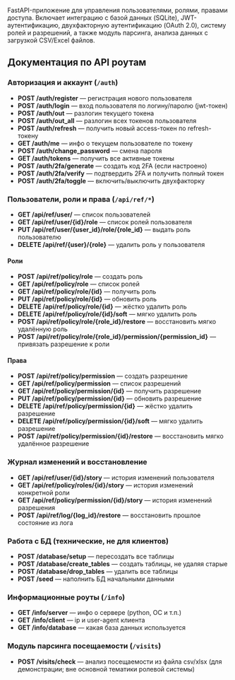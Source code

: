 FastAPI-приложение для управления пользователями, ролями, правами доступа. Включает интеграцию с базой данных (SQLite), JWT-аутентификацию, двухфакторную аутентификацию (OAuth 2.0), систему ролей и разрешений, а также модуль парсинга, анализа данных с загрузкой CSV/Excel файлов.

## Документация по API роутам

### Авторизация и аккаунт (`/auth`)
- **POST /auth/register** — регистрация нового пользователя
- **POST /auth/login** — вход пользователя по логину/паролю (jwt-токен)
- **POST /auth/out** — разлогин текущего токена
- **POST /auth/out_all** — разлогин всех токенов пользователя
- **POST /auth/refresh** — получить новый access-токен по refresh-токену
- **GET  /auth/me** — инфо о текущем пользователе по токену
- **POST /auth/change_password** — смена пароля
- **GET  /auth/tokens** — получить все активные токены
- **POST /auth/2fa/generate** — создать код 2FA (если настроено)
- **POST /auth/2fa/verify** — подтвердить 2FA и получить полный токен
- **POST /auth/2fa/toggle** — включить/выключить двухфакторку

### Пользователи, роли и права (`/api/ref/*`)
- **GET  /api/ref/user/** — список пользователей
- **GET  /api/ref/user/{id}/role** — список ролей пользователя
- **PUT  /api/ref/user/{user_id}/role/{role_id}** — выдать роль пользователю
- **DELETE /api/ref/{user}/{role}** — удалить роль у пользователя

#### Роли
- **POST   /api/ref/policy/role** — создать роль
- **GET    /api/ref/policy/role** — список ролей
- **GET    /api/ref/policy/role/{id}** — получить роль
- **PUT    /api/ref/policy/role/{id}** — обновить роль
- **DELETE /api/ref/policy/role/{id}** — жёстко удалить роль
- **DELETE /api/ref/policy/role/{id}/soft** — мягко удалить роль
- **POST   /api/ref/policy/role/{role_id}/restore** — восстановить мягко удалённую роль
- **POST   /api/ref/policy/role/{role_id}/permission/{permission_id}** — привязать разрешение к роли

#### Права
- **POST   /api/ref/policy/permission** — создать разрешение
- **GET    /api/ref/policy/permission** — список разрешений
- **GET    /api/ref/policy/permission/{id}** — получить разрешение
- **PUT    /api/ref/policy/permission/{id}** — обновить разрешение
- **DELETE /api/ref/policy/permission/{id}** — жёстко удалить разрешение
- **DELETE /api/ref/policy/permission/{id}/soft** — мягко удалить разрешение
- **POST   /api/ref/policy/permission/{id}/restore** — восстановить мягко удалённое разрешение

### Журнал изменений и восстановление
- **GET  /api/ref/user/{id}/story** — история изменений пользователя
- **GET  /api/ref/policy/roles/{id}/story** — история изменений конкретной роли
- **GET  /api/ref/policy/permission/{id}/story** — история изменений разрешения
- **POST /api/ref/log/{log_id}/restore** — восстановить прошлое состояние из лога

### Работа с БД (технические, не для клиентов)
- **POST /database/setup** — пересоздать все таблицы
- **POST /database/create_tables** — создать таблицы, не удаляя старые
- **POST /database/drop_tables** — удалить все таблицы
- **POST /seed** — наполнить БД начальными данными

### Информационные роуты (`/info`)
- **GET /info/server** — инфо о сервере (python, ОС и т.п.)
- **GET /info/client** — ip и user-agent клиента
- **GET /info/database** — какая база данных используется

### Модуль парсинга посещаемости (`/visits`)
- **POST /visits/check** — анализ посещаемости из файла csv/xlsx (для демонстрации; вне основной тематики ролевой системы)
